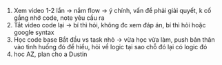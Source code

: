 1. Xem video 1-2 lần -> nắm flow -> ý chính, vấn đề phải giải quyết, k cố gắng nhớ code, note yêu cầu ra
2. Tắt video code lại -> bí thì hỏi, không đc xem đáp án, bí thì hỏi hoặc google syntax
3. Học code base Bắt đầu vs task nhỏ -> vừa học vừa làm, push bản thân vào tình huống đó để hiểu, hỏi về logic tại sao chỗ đó lại có logic đó
4. hoc AZ, plan cho a Dustin